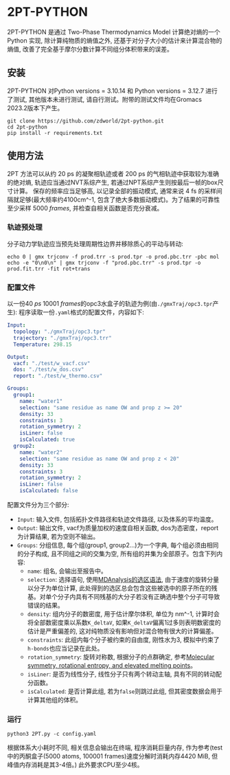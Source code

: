 # 2PT-PYTHON

2PT-PYTHON 是通过 Two-Phase Thermodynamics Model 计算绝对熵的一个 Python 实现, 除计算纯物质的熵值之外, 还基于对分子大小的估计来计算混合物的熵值, 改善了完全基于摩尔分数计算不同组分体积带来的误差。

## 安装
2PT-PYTHON 对Python versions = 3.10.14 和 Python versions = 3.12.7 进行了测试, 其他版本未进行测试, 请自行测试。附带的测试文件均在Gromacs 2023.2版本下产生。

```shell
git clone https://github.com/zdworld/2pt-python.git
cd 2pt-python
pip install -r requirements.txt
```

## 使用方法
2PT 方法可以从约 20 ps 的凝聚相轨迹或者 200 ps 的气相轨迹中获取较为准确的绝对熵, 轨迹应当通过NVT系综产生, 若通过NPT系综产生则按最后一帧的box尺寸计算。
保存的频率应当足够高, 以记录全部的振动模式, 通常来说 4 fs 的采样间隔就足够(最大频率约4100cm^-1, 包含了绝大多数振动模式)。为了结果的可靠性至少采样 $5000\;frames$, 并检查自相关函数是否充分衰减。
### 轨迹预处理
分子动力学轨迹应当预先处理周期性边界并移除质心的平动与转动:
```shell
echo 0 | gmx trjconv -f prod.trr -s prod.tpr -o prod.pbc.trr -pbc mol
echo -e "0\n0\n" | gmx trjconv -f "prod.pbc.trr" -s prod.tpr -o prod.fit.trr -fit rot+trans
```

### 配置文件
以一份$40\;ps\;10001\;frames$的opc3水盒子的轨迹为例(由`./gmxTraj/opc3.tpr`产生):
程序读取一份`.yaml`格式的配置文件，内容如下:

```yaml
Input:
  topology: "./gmxTraj/opc3.tpr"
  trajectory: "./gmxTraj/opc3.trr"
  Temperature: 298.15

Output:
  vacf: "./test/w_vacf.csv"
  dos: "./test/w_dos.csv"
  report: "./test/w_thermo.csv"

Groups:
  group1:
    name: "water1"
    selection: "same residue as name OW and prop z >= 20"
    density: 33
    constraints: 3
    rotation_symmetry: 2
    isLiner: false
    isCalculated: true
  group2:
    name: "water2"
    selection: "same residue as name OW and prop z < 20"
    density: 33
    constraints: 3
    rotation_symmetry: 2
    isLiner: false
    isCalculated: false
```

配置文件分为三个部分:
- `Input`: 输入文件, 包括拓扑文件路径和轨迹文件路径, 以及体系的平均温度。
- `Output`: 输出文件, vacf为质量加权的速度自相关函数, dos为态密度，report为计算结果, 若为空则不输出。
- `Groups`: 分组信息, 每个组(group1, group2...)为一个字典, 每个组必须由相同的分子构成, 且不同组之间的交集为空, 所有组的并集为全部原子。包含下列内容:
  - `name`: 组名, 会输出至报告中。
  - `selection`: 选择语句, 使用[MDAnalysis的选区语法](https://docs.mdanalysis.org/stable/documentation_pages/selections.html), 由于速度的旋转分量以分子为单位计算, 此处得到的选区总会包含这些被选中的原子所在的残基。对单个分子内具有不同残基的大分子若没有正确选中整个分子可导致错误的结果。
  - `density`: 组内分子的数密度, 用于估计摩尔体积, 单位为 nm^-1, 计算时会将全部数密度乘以系数`K_deltaV`, 如果`K_deltaV`偏离1过多则表明数密度的估计是严重偏差的, 这对纯物质没有影响但对混合物有很大的计算偏差。
  - `constraints`: 此组内每个分子被约束的自由度, 刚性水为3, 模拟中约束了`h-bonds`也应当记录在此处。
  - `rotation_symmetry`: 旋转对称数, 根据分子的点群确定, 参考[Molecular symmetry, rotational entropy, and elevated melting points](https://doi.org/10.1021/ie990588m)。
  - `isLiner`: 是否为线性分子, 线性分子只有两个转动主轴, 具有不同的转动配分函数。
  - `isCalculated`: 是否计算此组, 若为`false`则跳过此组, 但其密度数据会用于计算其他组的体积。


### 运行
```shell
python3 2PT.py -c config.yaml
```
根据体系大小耗时不同, 相关信息会输出在终端, 程序消耗巨量内存, 作为参考(test中的丙酮盒子(5000 atoms, 100001 frames)速度分解时消耗内存4420 MiB, 但峰值内存消耗是其3-4倍。) 此外要求CPU至少4核。

